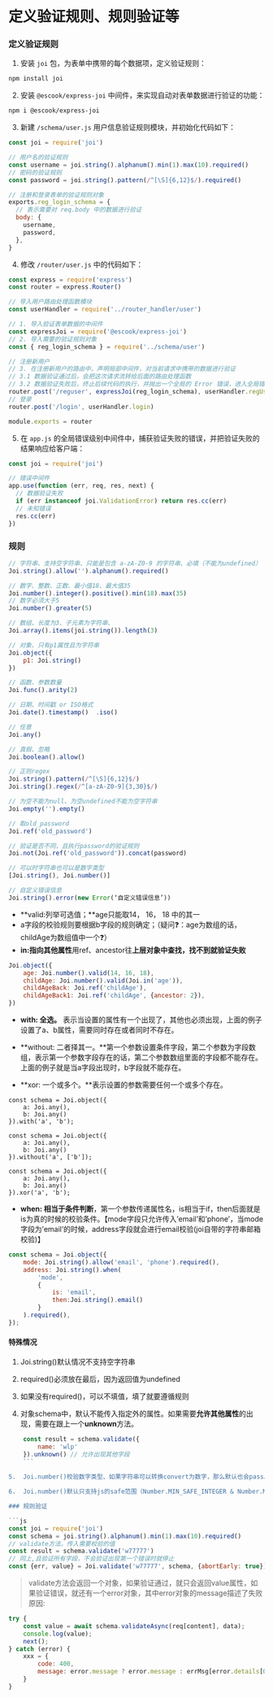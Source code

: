 # 定义验证规则、规则验证等

### 定义验证规则

1.  安装 `joi` 包，为表单中携带的每个数据项，定义验证规则：

```bash
npm install joi
```

2.  安装 `@escook/express-joi` 中间件，来实现自动对表单数据进行验证的功能：

```bash
npm i @escook/express-joi
```

3.  新建 `/schema/user.js` 用户信息验证规则模块，并初始化代码如下：

```js
const joi = require('joi')

// 用户名的验证规则
const username = joi.string().alphanum().min(1).max(10).required()
// 密码的验证规则
const password = joi.string().pattern(/^[\S]{6,12}$/).required()

// 注册和登录表单的验证规则对象
exports.reg_login_schema = {
  // 表示需要对 req.body 中的数据进行验证
  body: {
    username,
    password,
  },
}
```

4.  修改 `/router/user.js` 中的代码如下：

```js
const express = require('express')
const router = express.Router()

// 导入用户路由处理函数模块
const userHandler = require('../router_handler/user')

// 1. 导入验证表单数据的中间件
const expressJoi = require('@escook/express-joi')
// 2. 导入需要的验证规则对象
const { reg_login_schema } = require('../schema/user')

// 注册新用户
// 3. 在注册新用户的路由中，声明局部中间件，对当前请求中携带的数据进行验证
// 3.1 数据验证通过后，会把这次请求流转给后面的路由处理函数
// 3.2 数据验证失败后，终止后续代码的执行，并抛出一个全局的 Error 错误，进入全局错误级别中间件中进行处理
router.post('/reguser', expressJoi(reg_login_schema), userHandler.regUser)
// 登录
router.post('/login', userHandler.login)

module.exports = router
```

5.  在 `app.js` 的全局错误级别中间件中，捕获验证失败的错误，并把验证失败的结果响应给客户端：

```js
const joi = require('joi')

// 错误中间件
app.use(function (err, req, res, next) {
  // 数据验证失败
  if (err instanceof joi.ValidationError) return res.cc(err)
  // 未知错误
  res.cc(err)
})
```

### 规则

```js
// 字符串、支持空字符串、只能是包含 a-zA-Z0-9 的字符串、必填（不能为undefined）
Joi.string().allow('').alphanum().required()

// 数字、整数、正数、最小值18、最大值35
Joi.number().integer().positive().min(18).max(35)
// 数字必须大于5
Joi.number().greater(5)

// 数组、长度为3、子元素为字符串、
Joi.array().items(joi.string()).length(3)

// 对象、只有p1属性且为字符串
Joi.object({
	p1: Joi.string()
})

// 函数、参数数量
Joi.func().arity(2)

// 日期、时间戳 or ISO格式
Joi.date().timestamp()	.iso()

// 任意
Joi.any()

// 真假、忽略
Joi.boolean().allow()

// 正则regex
Joi.string().pattern(/^[\S]{6,12}$/)
Joi.string().regex(/^[a-zA-Z0-9]{3,30}$/)

// 为空不能为null、为空undefined不能为空字符串
Joi.empty('').empty()

// 取old_password
Joi.ref('old_password')

// 验证是否不同，且执行password的验证规则
Joi.not(Joi.ref('old_password')).concat(password)

// 可以时字符串也可以是数字类型
[Joi.string(), Joi.number()]

// 自定义错误信息
Joi.string().error(new Error(‘自定义错误信息’))
```

-   **valid:列举可选值；**age只能取14， 16， 18 中的其一
-   a字段的校验规则要根据b字段的规则确定；（疑问❓：age为数组的话，childAge为数组值中一个❓）
-   **in:指向其他属性**用ref、ancestor往**上层对象中查找，找不到就验证失败**

```js
Joi.object({
    age: Joi.number().valid(14, 16, 18),
    childAge: Joi.number().valid(Joi.in('age')),
    childAgeBack: Joi.ref('childAge'),
    childAgeBack1: Joi.ref('childAge', {ancestor: 2}),
})
```

-   **with: 全选。** 表示当设置的属性有一个出现了，其他也必须出现，上面的例子设置了a、b属性，需要同时存在或者同时不存在。

-   **without: 二者择其一。**第一个参数设置条件字段，第二个参数为字段数组，表示第一个参数字段存在的话，第二个参数数组里面的字段都不能存在。上面的例子就是当a字段出现时，b字段就不能存在。

-   **xor: 一个或多个。**表示设置的参数需要任何一个或多个存在。

```
const schema = Joi.object({
	a: Joi.any(),
	b: Joi.any()
}).with('a', 'b');

const schema = Joi.object({
	a: Joi.any(),
	b: Joi.any()
}).without('a', ['b']);

const schema = Joi.object({
	a: Joi.any(),
	b: Joi.any()
}).xor('a', 'b');
```

-   **when: 相当于条件判断**，第一个参数传递属性名，is相当于if，then后面就是is为真的时候的校验条件。【mode字段只允许传入’email’和’phone’，当mode字段为’email’的时候，address字段就会进行email校验(joi自带的字符串邮箱校验)】

```js
const schema = Joi.object({
	mode: Joi.string().allow('email', 'phone').required(),
	address: Joi.string().when(
        'mode', 
        {
            is: 'email',
            then:Joi.string().email()
        }
    ).required(),
});
```

#### 特殊情况

1.  Joi.string()默认情况不支持空字符串

2.  required()必须放在最后，因为返回值为undefined

3.  如果没有required()，可以不填值，填了就要遵循规则

4.  对象schema中，默认不能传入指定外的属性。如果需要**允许其他属性**的出现，需要在跟上一个**unknown**方法。
    
```js
    const result = schema.validate({
    	name: 'wlp'
    }).unknown() // 允许出现其他字段
    ```
    
5.  Joi.number()校验数字类型、如果字符串可以转换convert为数字，那么默认也会pass。

6.  Joi.number()默认只支持js的safe范围（Number.MIN_SAFE_INTEGER & Number.MAX_SAFE_INTEGER)）的数值；非safe范围需要指明：Joi.number().unsafe()

### 规则验证

```js
const joi = require('joi')
const schema = joi.string().alphanum().min(1).max(10).required()
// validate方法，传入需要校验的值
const result = schema.validate('w77777')
// 同上,且验证所有字段，不会验证出现第一个错误时就停止
const {err, value} = Joi.validate('w77777', schema, {abortEarly: true})
```

>   validate方法会返回一个对象，如果验证通过，就只会返回value属性，如果验证错误，就还有一个error对象，其中error对象的message描述了失败原因:

```js
try {
	const value = await schema.validateAsync(req[content], data);
    console.log(value);
    next();
} catch (error) {
    xxx = {
    	code: 400,
        message: error.message ? error.message : errMsg[error.details[0].context.key]
    }
}
```

